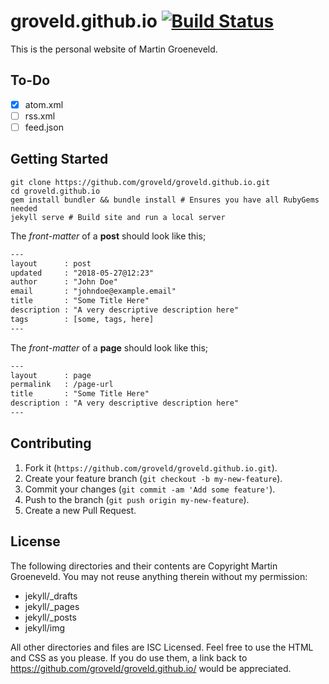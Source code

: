 # groveld.github.io [![Build Status](https://travis-ci.org/groveld/groveld.github.io.svg?branch=build)](https://travis-ci.org/groveld/groveld.github.io)

This is the personal website of Martin Groeneveld.

## To-Do

- [x] atom.xml
- [ ] rss.xml
- [ ] feed.json

## Getting Started

```shell
git clone https://github.com/groveld/groveld.github.io.git
cd groveld.github.io
gem install bundler && bundle install # Ensures you have all RubyGems needed
jekyll serve # Build site and run a local server
```

The _front-matter_ of a **post** should look like this;

```txt
---
layout      : post
updated     : "2018-05-27@12:23"
author      : "John Doe"
email       : "johndoe@example.email"
title       : "Some Title Here"
description : "A very descriptive description here"
tags        : [some, tags, here]
---
```

The _front-matter_ of a **page** should look like this;

```txt
---
layout      : page
permalink   : /page-url
title       : "Some Title Here"
description : "A very descriptive description here"
---
```

## Contributing

1. Fork it (`https://github.com/groveld/groveld.github.io.git`).
2. Create your feature branch (`git checkout -b my-new-feature`).
3. Commit your changes (`git commit -am 'Add some feature'`).
4. Push to the branch (`git push origin my-new-feature`).
5. Create a new Pull Request.

## License

The following directories and their contents are Copyright Martin Groeneveld. You may not reuse anything therein without my permission:

- jekyll/_drafts
- jekyll/_pages
- jekyll/_posts
- jekyll/img

All other directories and files are ISC Licensed. Feel free to use the HTML and CSS as you please. If you do use them, a link back to https://github.com/groveld/groveld.github.io/ would be appreciated.
